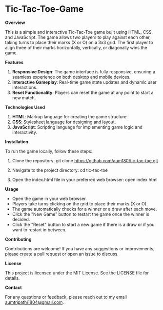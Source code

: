 # Tic-Tac-Toe-Game
**Overview**

This is a simple and interactive Tic-Tac-Toe game built using HTML, CSS, and JavaScript. The game allows two players to play against each other, taking turns to place their marks (X or O) on a 3x3 grid. The first player to align three of their marks horizontally, vertically, or diagonally wins the game.



**Features**
1) **Responsive Design**: The game interface is fully responsive, ensuring a seamless experience on both desktop and mobile devices.
2) **Interactive Gameplay**: Real-time game state updates and dynamic user interactions.
3) **Reset Functionality**: Players can reset the game at any point to start a new match.



**Technologies Used**
1) **HTML**: Markup language for creating the game structure.
2) **CSS**: Stylesheet language for designing and layout.
3) **JavaScript**: Scripting language for implementing game logic and interactivity.


   
**Installation**

To run the game locally, follow these steps:

1. Clone the repository:
    git clone https://github.com/aum180/tic-tac-toe.git
   
2. Navigate to the project directory:
     cd tic-tac-toe
   
3. Open the index.html file in your preferred web browser:
     open index.html



**Usage**

* Open the game in your web browser.
* Players take turns clicking on the grid to place their marks (X or O).
* The game automatically checks for a winner or a draw after each move.
* Click the "New Game" button to restart the game once the winner is decided.
* Click the "Reset" button to start a new game if there is a draw or if you want to restart in between.



**Contributing**

Contributions are welcome! If you have any suggestions or improvements, please create a pull request or open an issue to discuss.



**License**

This project is licensed under the MIT License. See the LICENSE file for details.



**Contact**

For any questions or feedback, please reach out to my email aumtripathi1804@gmail.com.
